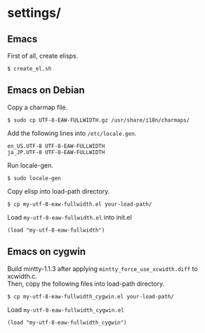 # settings/
## Emacs
First of all, create elisps.

    $ create_el.sh

## Emacs on Debian
Copy a charmap file.

    $ sudo cp UTF-8-EAW-FULLWIDTH.gz /usr/share/i18n/charmaps/

Add the following lines into `/etc/locale.gen`.

    en_US.UTF-8 UTF-8-EAW-FULLWIDTH
    ja_JP.UTF-8 UTF-8-EAW-FULLWIDTH

Run locale-gen.

    $ sudo locale-gen

Copy elisp into load-path directory.

    $ cp my-utf-8-eaw-fullwidth.el your-load-path/

Load `my-utf-8-eaw-fullwidth.el` into init.el

    (load "my-utf-8-eaw-fullwidth")

## Emacs on cygwin
Build  mintty-1.1.3 after applying `mintty_force_use_xcwidth.diff` to xcwidth.c.  
Then, copy the following files into load-path directory.

    $ cp my-utf-8-eaw-fullwidth_cygwin.el your-load-path/

Load `my-utf-8-eaw-fullwidth_cygwin.el`

    (load "my-utf-8-eaw-fullwidth_cygwin")
